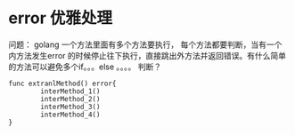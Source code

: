 # error 优雅处理



问题： golang  一个方法里面有多个方法要执行， 每个方法都要判断，当有一个内方法发生error 的时候停止往下执行，直接跳出外方法并返回错误。有什么简单的方法可以避免多个if。。。else 。。。。 判断？

```
func extranlMethod() error{
		interMethod_1()
		interMethod_2()
		interMethod_3()
		interMethod_4()
}
```

